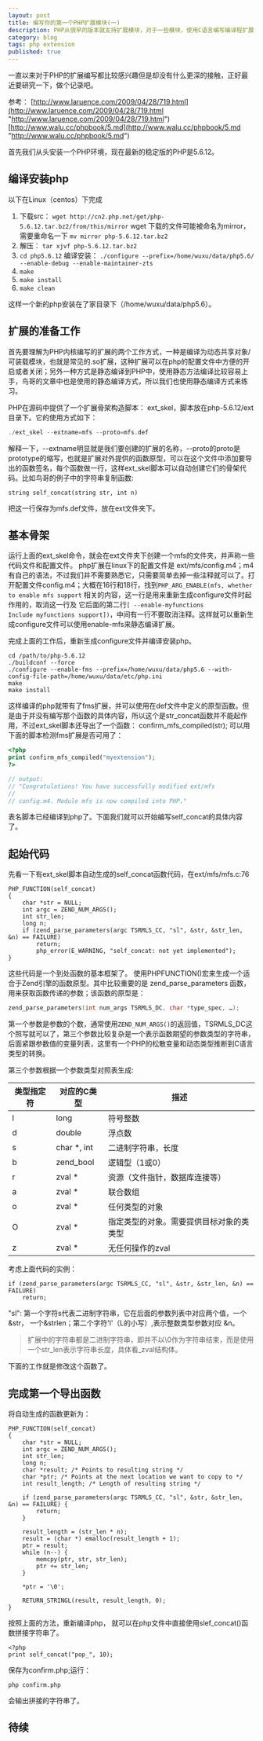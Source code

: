 ```yaml
---
layout: post
title: 编写你的第一个PHP扩展模块(一)
description: PHP从很早的版本就支持扩展模块，对于一些模块，使用C语言编写编译程扩展，可以极大的提高性能，比如yaf, phalcon等框架，而一些通用组件编写程可安装模块，可以丰富PHP的功能特性，比如xdebug等。
category: blog
tags: php extension 
published: true
---
```

一直以来对于PHP的扩展编写都比较感兴趣但是却没有什么更深的接触，正好最近要研究一下，做个记录吧。

参考： 
[http://www.laruence.com/2009/04/28/719.html](http://www.laruence.com/2009/04/28/719.html "http://www.laruence.com/2009/04/28/719.html")
[http://www.walu.cc/phpbook/5.md](http://www.walu.cc/phpbook/5.md "http://www.walu.cc/phpbook/5.md")

首先我们从头安装一个PHP环境，现在最新的稳定版的PHP是5.6.12。

## 编译安装php ##
以下在Linux（centos）下完成

1. 下载src： `wget http://cn2.php.net/get/php-5.6.12.tar.bz2/from/this/mirror` wget 下载的文件可能被命名为mirror，需要重命名一下 ```mv mirror php-5.6.12.tar.bz2```
2. 解压： ```tar xjvf php-5.6.12.tar.bz2```
3. ```cd php5.6.12``` 编译安装： ```./configure --prefix=/home/wuxu/data/php5.6/ --enable-debug --enable-maintainer-zts```
4. ```make```
5. ```make install```
6. ```make clean```

这样一个新的php安装在了家目录下（/home/wuxu/data/php5.6）。

## 扩展的准备工作 ##
首先要理解为PHP内核编写的扩展的两个工作方式，一种是编译为动态共享对象/可装载模块，也就是常见的.so扩展，这种扩展可以在php的配置文件中方便的开启或者关闭；另外一种方式是静态编译到PHP中，使用静态方法编译比较容易上手，鸟哥的文章中也是使用的静态编译方式，所以我们也使用静态编译方式来练习。

PHP在源码中提供了一个扩展骨架构造脚本： ext_skel，脚本放在php-5.6.12/ext目录下。它的使用方式如下： 

```php
./ext_skel --extname=mfs --proto=mfs.def
```
解释一下，--extname明显就是我们要创建的扩展的名称，--proto的proto是prototype的缩写，也就是扩展对外提供的函数原型，可以在这个文件中添加要导出的函数签名，每个函数做一行，这样ext_skel脚本可以自动创建它们的骨架代码。比如鸟哥的例子中的字符串复制函数:

```
string self_concat(string str, int n)
```
把这一行保存为mfs.def文件，放在ext文件夹下。

## 基本骨架 ##
运行上面的ext_skel命令，就会在ext文件夹下创建一个mfs的文件夹，并声称一些代码文件和配置文件。 php扩展在linux下的配置文件是 ext/mfs/config.m4；m4有自己的语法，不过我们并不需要熟悉它，只需要简单去掉一些注释就可以了。打开配置文件config.m4；大概在16行和18行，找到```PHP_ARG_ENABLE(mfs, whether to enable mfs support``` 相关的内容，这一行是用来重新生成configure文件时起作用的，取消这一行及
它后面的第二行```[ --enable-myfunctions                Include myfunctions support])```，中间有一行不要取消注释。这样就可以重新生成configure文件可以使用enable-mfs来静态编译扩展。

完成上面的工作后，重新生成configure文件并编译安装php。

```
cd /path/to/php-5.6.12
./buildconf --force
./configure --enable-fms --prefix=/home/wuxu/data/php5.6 --with-config-file-path=/home/wuxu/data/etc/php.ini
make
make install
```
这样编译的php就带有了fms扩展，并可以使用在def文件中定义的原型函数。但是由于并没有编写那个函数的具体内容，所以这个是str_concat函数并不能起作用，不过ext_skel脚本还导出了一个函数： confirm_mfs_compiled(str); 可以用下面的脚本检测fms扩展是否可用了：

```php
<?php
print confirm_mfs_compiled("myextension");
?>

// output: 
// "Congratulations! You have successfully modified ext/mfs
//  
// config.m4. Module mfs is now compiled into PHP."
```
表名脚本已经编译到php了。下面我们就可以开始编写self_concat的具体内容了。

## 起始代码 ##
先看一下有ext_skel脚本自动生成的self_concat函数代码，在ext/mfs/mfs.c:76 

```
PHP_FUNCTION(self_concat)
{
	char *str = NULL;
	int argc = ZEND_NUM_ARGS();
	int str_len;
	long n;
	if (zend_parse_parameters(argc TSRMLS_CC, "sl", &str, &str_len, &n) == FAILURE)
		return;
		php_error(E_WARNING, "self_concat: not yet implemented");
}
```
这些代码是一个到处函数的基本框架了。
使用PHPFUNCTION()宏来生成一个适合于Zend引擎的函数原型。其中比较重要的是 zend_parse_parameters 函数，用来获取函数传递的参数；该函数的原型是：

```c
zend_parse_parameters(int num_args TSRMLS_DC, char *type_spec, …);
```
第一个参数是参数的个数，通常使用```ZEND_NUM_ARGS()```的返回值，TSRMLS_DC这个照写就可以了，第三个参数比较复杂是一个表示函数期望的参数类型的字符串，后面紧跟参数值的变量列表，这里有一个PHP的松散变量和动态类型推断到C语言类型的转换。

第三个参数根据一个参数类型对照表生成:


|类型指定符 |对应的C类型 | 描述|
|------------|-----------|------|
|l |long | 符号整数|
|d |double | 浮点数|
|s |char *, int | 二进制字符串，长度|
|b |zend_bool | 逻辑型（1或0）|
|r |zval * | 资源（文件指针，数据库连接等）|
|a |zval * | 联合数组|
|o |zval * | 任何类型的对象|
|O |zval * | 指定类型的对象。需要提供目标对象的类类型|
|z |zval * | 无任何操作的zval|

考虑上面代码的实例：

```
if (zend_parse_parameters(argc TSRMLS_CC, "sl", &str, &str_len, &n) == FAILURE)
	return;
```
"sl": 第一个字符s代表二进制字符串，它在后面的参数列表中对应两个值，一个 &str， 一个&strlen；第二个字符'l'（L的小写）,表示整数类型参数对应 &n。

> 扩展中的字符串都是二进制字符串，即并不以\0作为字符串结束，而是使用一个str_len表示字符串长度，具体看_zval结构体。

下面的工作就是修改这个函数了。

## 完成第一个导出函数 ##

将自动生成的函数更新为：

```
PHP_FUNCTION(self_concat)
{
	char *str = NULL;
	int argc = ZEND_NUM_ARGS();
	int str_len;
	long n;
	char *result; /* Points to resulting string */
	char *ptr; /* Points at the next location we want to copy to */
	int result_length; /* Length of resulting string */
	
	if (zend_parse_parameters(argc TSRMLS_CC, "sl", &str, &str_len, &n) == FAILURE) {
		return;
	}

	result_length = (str_len * n);
	result = (char *) emalloc(result_length + 1);
	ptr = result;
	while (n--) {
		memcpy(ptr, str, str_len);
		ptr += str_len;
	}

	*ptr = '\0';

	RETURN_STRINGL(result, result_length, 0);
} 
```
按照上面的方法，重新编译php， 就可以在php文件中直接使用slef_concat()函数拼接字符串了。

```
<?php
print self_concat("pop_", 10);
```
保存为confirm.php;运行：

```
php confirm.php
```
会输出拼接的字符串了。

## 待续 ##


